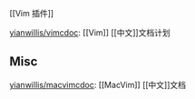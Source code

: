 


[[Vim 插件]]

[yianwillis/vimcdoc](https://github.com/yianwillis/vimcdoc): [[Vim]] [[中文]]文档计划


## Misc

[yianwillis/macvimcdoc](https://github.com/yianwillis/macvimcdoc): [[MacVim]] [[中文]]文档




